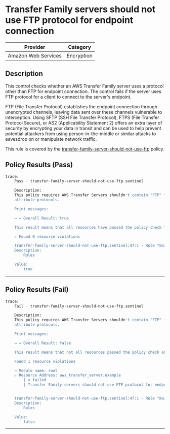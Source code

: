 # Transfer Family servers should not use FTP protocol for endpoint connection

| Provider            |   Category   |
| ------------------- | -----------  |
| Amazon Web Services |  Encryption  |

## Description

This control checks whether an AWS Transfer Family server uses a protocol other than FTP for endpoint connection. The control fails if the server uses FTP protocol for a client to connect to the server's endpoint.

FTP (File Transfer Protocol) establishes the endpoint connection through unencrypted channels, leaving data sent over these channels vulnerable to interception. Using SFTP (SSH File Transfer Protocol), FTPS (File Transfer Protocol Secure), or AS2 (Applicability Statement 2) offers an extra layer of security by encrypting your data in transit and can be used to help prevent potential attackers from using person-in-the-middle or similar attacks to eavesdrop on or manipulate network traffic.

This rule is covered by the [transfer-family-server-should-not-use-ftp](https://github.com/hashicorp/policy-library-NIST-Policy-Set-for-AWS-Terraform/blob/main/policies/transfer/transfer-family-server-should-not-use-ftp.sentinel) policy.

## Policy Results (Pass)

```bash
trace:
    Pass - transfer-family-server-should-not-use-ftp.sentinel

    Description:
    This policy requires AWS Transfer Servers shouldn't contain "FTP" for the
    attribute protocols.

    Print messages:

    → → Overall Result: true

    This result means that all resources have passed the policy check for the policy transfer-family-server-should-not-use-ftp.

    ✓ Found 0 resource violations

    transfer-family-server-should-not-use-ftp.sentinel:47:1 - Rule "main"
    Description:
        Rules

    Value:
        true
```

---

## Policy Results (Fail)

```bash
trace:
    Fail - transfer-family-server-should-not-use-ftp.sentinel

    Description:
    This policy requires AWS Transfer Servers shouldn't contain "FTP" for the
    attribute protocols.

    Print messages:

    → → Overall Result: false

    This result means that not all resources passed the policy check and the protected behavior is not allowed for the policy transfer-family-server-should-not-use-ftp.

    Found 1 resource violations

    → Module name: root
    ↳ Resource Address: aws_transfer_server.example
        | ✗ failed
        | Transfer Family servers should not use FTP protocol for endpoint connection. For more information, Refer to https://docs.aws.amazon.com/securityhub/latest/userguide/transfer-controls.html#transfer-2 for more details.


    transfer-family-server-should-not-use-ftp.sentinel:47:1 - Rule "main"
    Description:
        Rules

    Value:
        false
```

---

